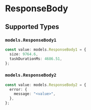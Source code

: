 # ResponseBody


## Supported Types

### `models.ResponseBody1`

```typescript
const value: models.ResponseBody1 = {
  size: 9764.6,
  taskDurationMs: 4686.51,
};
```

### `models.ResponseBody2`

```typescript
const value: models.ResponseBody2 = {
  error: {
    message: "<value>",
  },
};
```

